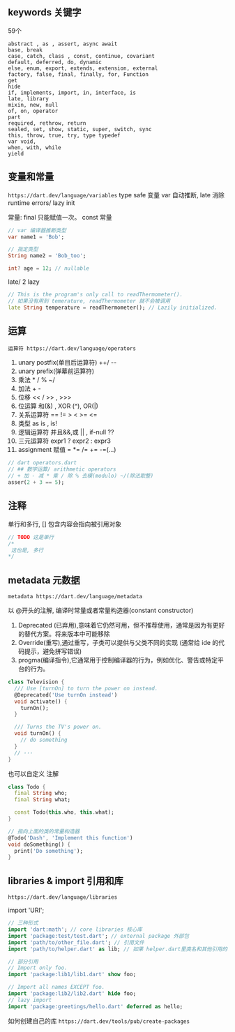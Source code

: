 ## keywords 关键字

59个
```text
abstract , as , assert, async await
base, break
case, catch, class , const, continue, covariant
default, deferred, do, dynamic
else, enum, export, extends, extension, external
factory, false, final, finally, for, Function
get
hide
if, implements, import, in, interface, is
late, library
mixin, new, null
of, on, operator
part
required, rethrow, return
sealed, set, show, static, super, switch, sync
this, throw, true, try, type typedef
var void, 
when, with, while
yield
```

## 变量和常量

`https://dart.dev/language/variables`
type safe
变量 var 自动推断, late 消除 runtime errors/ lazy init

常量: final 只能赋值一次。 const 常量

```dart
// var 编译器推断类型
var name1 = 'Bob';

// 指定类型
String name2 = 'Bob_too';

int? age = 12; // nullable 

```

late/ 2 lazy

```dart
// This is the program's only call to readThermometer().
// 如果没有用到 temerature, readThermometer 就不会被调用
late String temperature = readThermometer(); // Lazily initialized.
```

## 运算

`运算符 https://dart.dev/language/operators`


1. unary postfix(单目后运算符) ++/ --
2. unary prefix(弹幕前运算符)
3. 乘法 * / % ~/
4. 加法 + -
5. 位移 << / >> , >>>
6. 位运算 和(&) , XOR (^), OR(|)
7. 关系运算符 == != > < >= <=
8. 类型 as is , is!
9. 逻辑运算符 并且&&,或 || , if-null ??
10. 三元运算符 expr1 ? expr2 : expr3
11. assignment 赋值 = *= /= += -=(...)


```dart
// dart operators.dart
// ## 数学运算/ arithmetic operators
// + 加 - 减 * 乘 / 除 % 去模(modulo) ~/(除法取整)
asser(2 + 3 == 5);
```

## 注释
单行和多行, [] 包含内容会指向被引用对象
```dart
// TODO 这是单行
/*
 这也是, 多行
*/
```

## metadata 元数据

`metadata https://dart.dev/language/metadata`

以 @开头的注解, 编译时常量或者常量构造器(constant constructor) 

1. Deprecated (已弃用),意味着它仍然可用，但不推荐使用，通常是因为有更好的替代方案。将来版本中可能移除
1. Override(重写),通过重写，子类可以提供与父类不同的实现 (通常给 ide 的代码提示，避免拼写错误)
1. progma(编译指令),它通常用于控制编译器的行为，例如优化、警告或特定平台的行为。
```dart
class Television {
  /// Use [turnOn] to turn the power on instead.
  @Deprecated('Use turnOn instead')
  void activate() {
    turnOn();
  }

  /// Turns the TV's power on.
  void turnOn() {
    // do something
  }
  // ···
}
```

也可以自定义 注解

```dart
class Todo {
  final String who;
  final String what;

  const Todo(this.who, this.what);
}

// 指向上面的类的常量构造器
@Todo('Dash', 'Implement this function')
void doSomething() {
  print('Do something');
}
```

## libraries & import 引用和库

`https://dart.dev/language/libraries`

import 'URI';
```dart
// 三种形式
import 'dart:math'; // core libraries 核心库
import 'package:test/test.dart'; // external package 外部包
import 'path/to/other_file.dart'; // 引用文件
import 'path/to/helper.dart' as lib; // 如果 helper.dart里类名和其他引用的有冲突,引用文件

// 部分引用
// Import only foo. 
import 'package:lib1/lib1.dart' show foo;

// Import all names EXCEPT foo.
import 'package:lib2/lib2.dart' hide foo;
// lazy import
import 'package:greetings/hello.dart' deferred as hello;

```

如何创建自己的库 `https://dart.dev/tools/pub/create-packages`
